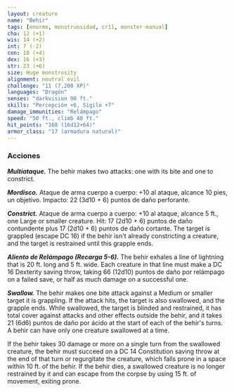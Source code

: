 ```yaml
---
layout: creature
name: "Behir"
tags: [enorme, monstruosidad, cr11, monster-manual]
cha: 12 (+1)
wis: 14 (+2)
int: 7 (-2)
con: 18 (+4)
dex: 16 (+3)
str: 23 (+6)
size: Huge monstrosity
alignment: neutral evil
challenge: "11 (7,200 XP)"
languages: "Dragón"
senses: "darkvision 90 ft."
skills: "Percepción +6, Sigilo +7"
damage_immunities: "Relámpago"
speed: "50 ft., climb 40 ft."
hit_points: "168 (16d12+64)"
armor_class: "17 (armadura natural)"
---
```


### Acciones

***Multiataque.*** The behir makes two attacks: one with its bite and one to constrict.

***Mordisco.*** Ataque de arma cuerpo a cuerpo: +10 al ataque, alcance 10 pies, un objetivo. Impacto: 22 (3d10 + 6) puntos de daño perforante.

***Constrict.*** Ataque de arma cuerpo a cuerpo: +10 al ataque, alcance 5 ft., one Large or smaller creature. Hit: 17 (2d10 + 6) puntos de daño contundente plus 17 (2d10 + 6) puntos de daño cortante. The target is grappled (escape DC 16) if the behir isn't already constricting a creature, and the target is restrained until this grapple ends.

***Aliento de Relámpago (Recarga 5-6).*** The behir exhales a line of lightning that is 20 ft. long and 5 ft. wide. Each creature in that line must make a DC 16 Dexterity saving throw, taking 66 (12d10) puntos de daño por relámpago on a failed save, or half as much damage on a successful one.

***Swallow.*** The behir makes one bite attack against a Medium or smaller target it is grappling. If the attack hits, the target is also swallowed, and the grapple ends. While swallowed, the target is blinded and restrained, it has total cover against attacks and other effects outside the behir, and it takes 21 (6d6) puntos de daño por ácido at the start of each of the behir's turns. A behir can have only one creature swallowed at a time.

If the behir takes 30 damage or more on a single turn from the swallowed creature, the behir must succeed on a DC 14 Constitution saving throw at the end of that turn or regurgitate the creature, which falls prone in a space within 10 ft. of the behir. If the behir dies, a swallowed creature is no longer restrained by it and can escape from the corpse by using 15 ft. of movement, exiting prone.